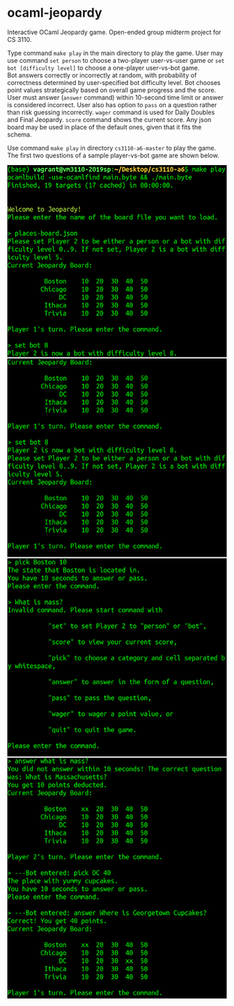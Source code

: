 # ocaml-jeopardy
Interactive OCaml Jeopardy game. Open-ended group midterm project for CS 3110. 

Type command `make play` in the main directory to play the game. 
User may use command `set person` to choose a two-player user-vs-user game or `set bot [difficulty level]` to choose a one-player user-vs-bot game. <br>
Bot answers correctly or incorrectly at random, with probability of correctness determined by user-specified bot difficulty level. 
Bot chooses point values strategically based on overall game progress and the score. 
User must answer (`answer` command) within 10-second time limit or answer is considered incorrect. 
User also has option to `pass` on a question rather than risk guessing incorrectly. 
`wager` command is used for Daily Doubles and Final Jeopardy. 
`score` command shows the current score. 
Any json board may be used in place of the default ones, given that it fits the schema. 

Use command `make play` in directory `cs3110-a6-master` to play the game. The first two questions of a sample player-vs-bot game are shown below. 

![display1](display1.PNG)
![display2](display2.PNG)
![display3](display3.PNG)
![display4](display4.PNG)
